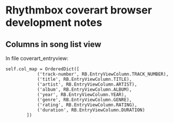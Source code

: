 # Rhythmbox coverart browser development notes

## Columns in song list view

In file coverart_entryview:
```
self.col_map = OrderedDict([
            ('track-number', RB.EntryViewColumn.TRACK_NUMBER),
            ('title', RB.EntryViewColumn.TITLE),
            ('artist', RB.EntryViewColumn.ARTIST),
            ('album', RB.EntryViewColumn.ALBUM),
            ('year', RB.EntryViewColumn.YEAR),
            ('genre', RB.EntryViewColumn.GENRE),
            ('rating', RB.EntryViewColumn.RATING),
            ('duration', RB.EntryViewColumn.DURATION)
        ])
```
